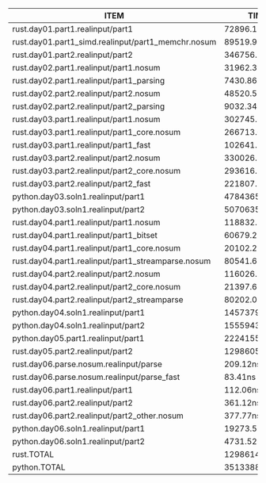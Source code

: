 |ITEM                                              |       TIME(ns)|       TIME(µs)|       TIME(ms)|        TIME(s)|
|--------------------------------------------------|---------------|---------------|---------------|---------------|
|rust.day01.part1.realinput/part1                  |     72896.11ns|        72.90µs|         0.07ms|          0.00s|
|rust.day01.part1_simd.realinput/part1_memchr.nosum|     89519.96ns|        89.52µs|         0.09ms|          0.00s|
|rust.day01.part2.realinput/part2                  |    346756.31ns|       346.76µs|         0.35ms|          0.00s|
|rust.day02.part1.realinput/part1.nosum            |     31962.39ns|        31.96µs|         0.03ms|          0.00s|
|rust.day02.part1.realinput/part1_parsing          |      7430.86ns|         7.43µs|         0.01ms|          0.00s|
|rust.day02.part2.realinput/part2.nosum            |     48520.51ns|        48.52µs|         0.05ms|          0.00s|
|rust.day02.part2.realinput/part2_parsing          |      9032.34ns|         9.03µs|         0.01ms|          0.00s|
|rust.day03.part1.realinput/part1.nosum            |    302745.66ns|       302.75µs|         0.30ms|          0.00s|
|rust.day03.part1.realinput/part1_core.nosum       |    266713.08ns|       266.71µs|         0.27ms|          0.00s|
|rust.day03.part1.realinput/part1_fast             |    102641.94ns|       102.64µs|         0.10ms|          0.00s|
|rust.day03.part2.realinput/part2.nosum            |    330026.35ns|       330.03µs|         0.33ms|          0.00s|
|rust.day03.part2.realinput/part2_core.nosum       |    293616.98ns|       293.62µs|         0.29ms|          0.00s|
|rust.day03.part2.realinput/part2_fast             |    221807.52ns|       221.81µs|         0.22ms|          0.00s|
|python.day03.soln1.realinput/part1                |   4784365.16ns|      4784.37µs|         4.78ms|          0.00s|
|python.day03.soln1.realinput/part2                |   5070635.30ns|      5070.64µs|         5.07ms|          0.01s|
|rust.day04.part1.realinput/part1.nosum            |    118832.78ns|       118.83µs|         0.12ms|          0.00s|
|rust.day04.part1.realinput/part1_bitset           |     60679.28ns|        60.68µs|         0.06ms|          0.00s|
|rust.day04.part1.realinput/part1_core.nosum       |     20102.21ns|        20.10µs|         0.02ms|          0.00s|
|rust.day04.part1.realinput/part1_streamparse.nosum|     80541.68ns|        80.54µs|         0.08ms|          0.00s|
|rust.day04.part2.realinput/part2.nosum            |    116026.32ns|       116.03µs|         0.12ms|          0.00s|
|rust.day04.part2.realinput/part2_core.nosum       |     21397.67ns|        21.40µs|         0.02ms|          0.00s|
|rust.day04.part2.realinput/part2_streamparse      |     80202.08ns|        80.20µs|         0.08ms|          0.00s|
|python.day04.soln1.realinput/part1                |   1457379.75ns|      1457.38µs|         1.46ms|          0.00s|
|python.day04.soln1.realinput/part2                |   1555943.55ns|      1555.94µs|         1.56ms|          0.00s|
|python.day05.part1.realinput/part1                |  22241554.30ns|     22241.55µs|        22.24ms|          0.02s|
|rust.day05.part2.realinput/part2                  |129860511656.10ns| 129860511.66µs|    129860.51ms|        129.86s|
|rust.day06.parse.nosum.realinput/parse            |       209.12ns|         0.21µs|         0.00ms|          0.00s|
|rust.day06.parse.nosum.realinput/parse_fast       |        83.41ns|         0.08µs|         0.00ms|          0.00s|
|rust.day06.part1.realinput/part1                  |       112.06ns|         0.11µs|         0.00ms|          0.00s|
|rust.day06.part2.realinput/part2                  |       361.12ns|         0.36µs|         0.00ms|          0.00s|
|rust.day06.part2.realinput/part2_other.nosum      |       377.77ns|         0.38µs|         0.00ms|          0.00s|
|python.day06.soln1.realinput/part1                |     19273.52ns|        19.27µs|         0.02ms|          0.00s|
|python.day06.soln1.realinput/part2                |      4731.52ns|         4.73µs|         0.00ms|          0.00s|
|rust.TOTAL                                        |129861413575.73ns| 129861413.58µs|    129861.41ms|        129.86s|
|python.TOTAL                                      |  35133883.09ns|     35133.88µs|        35.13ms|          0.04s|
